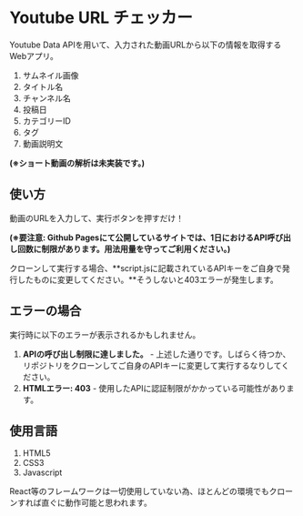 # Youtube URL チェッカー

Youtube Data APIを用いて、入力された動画URLから以下の情報を取得するWebアプリ。

1. サムネイル画像 
2. タイトル名
3. チャンネル名
4. 投稿日
5. カテゴリーID
6. タグ
7. 動画説明文

**(※ショート動画の解析は未実装です。)**

## 使い方

動画のURLを入力して、実行ボタンを押すだけ！

**(※要注意: Github Pagesにて公開しているサイトでは、1日におけるAPI呼び出し回数に制限があります。用法用量を守ってご利用ください。)**

クローンして実行する場合、**script.jsに記載されているAPIキーをご自身で発行したものに変更してください。**そうしないと403エラーが発生します。

## エラーの場合

実行時に以下のエラーが表示されるかもしれません。

1. **APIの呼び出し制限に達しました。** - 上述した通りです。しばらく待つか、リポジトリをクローンしてご自身のAPIキーに変更して実行するなりしてください。
2. **HTMLエラー: 403** - 使用したAPIに認証制限がかかっている可能性があります。

## 使用言語

1. HTML5
2. CSS3
3. Javascript

React等のフレームワークは一切使用していない為、ほとんどの環境でもクローンすれば直ぐに動作可能と思われます。